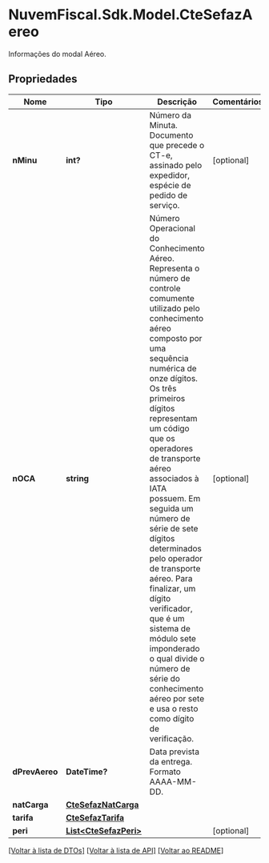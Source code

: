 # NuvemFiscal.Sdk.Model.CteSefazAereo
Informações do modal Aéreo.

## Propriedades

Nome | Tipo | Descrição | Comentários
------------ | ------------- | ------------- | -------------
**nMinu** | **int?** | Número da Minuta.  Documento que precede o CT-e, assinado pelo expedidor, espécie de pedido de serviço. | [optional] 
**nOCA** | **string** | Número Operacional do Conhecimento Aéreo.  Representa o número de controle comumente utilizado pelo conhecimento aéreo composto por uma sequência numérica de onze dígitos. Os três primeiros dígitos representam um código que os operadores de transporte aéreo associados à IATA possuem. Em seguida um número de série de sete dígitos determinados pelo operador de transporte aéreo. Para finalizar, um dígito verificador, que é um sistema de módulo sete imponderado o qual divide o número de série do conhecimento aéreo por sete e usa o resto como dígito de verificação. | [optional] 
**dPrevAereo** | **DateTime?** | Data prevista da entrega.  Formato AAAA-MM-DD. | 
**natCarga** | [**CteSefazNatCarga**](CteSefazNatCarga.md) |  | 
**tarifa** | [**CteSefazTarifa**](CteSefazTarifa.md) |  | 
**peri** | [**List&lt;CteSefazPeri&gt;**](CteSefazPeri.md) |  | [optional] 

[[Voltar à lista de DTOs]](../README.md#documentation-for-models) [[Voltar à lista de API]](../README.md#documentation-for-api-endpoints) [[Voltar ao README]](../README.md)

